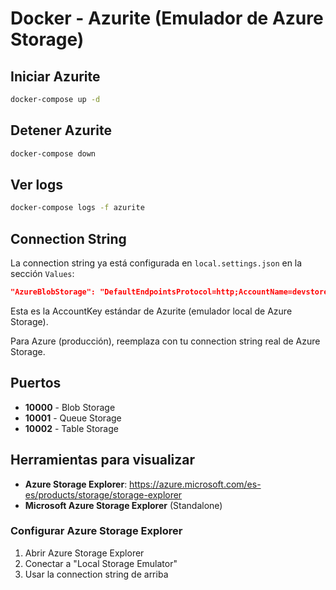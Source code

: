 # Docker - Azurite (Emulador de Azure Storage)

## Iniciar Azurite

```bash
docker-compose up -d
```

## Detener Azurite

```bash
docker-compose down
```

## Ver logs

```bash
docker-compose logs -f azurite
```

## Connection String

La connection string ya está configurada en `local.settings.json` en la sección `Values`:

```json
"AzureBlobStorage": "DefaultEndpointsProtocol=http;AccountName=devstoreaccount1;AccountKey=Eby8vdM02qiYm5zVJo+vzVBCR4rQ6eFpNmHJ4NvXTdNdVDHbCqz9M7KhPFRfYbYb4lzR7D4h5ZLBq3O8K5mW==;BlobEndpoint=http://127.0.0.1:10000/devstoreaccount1;"
```

Esta es la AccountKey estándar de Azurite (emulador local de Azure Storage).

Para Azure (producción), reemplaza con tu connection string real de Azure Storage.

## Puertos

- **10000** - Blob Storage
- **10001** - Queue Storage
- **10002** - Table Storage

## Herramientas para visualizar

- **Azure Storage Explorer**: https://azure.microsoft.com/es-es/products/storage/storage-explorer
- **Microsoft Azure Storage Explorer** (Standalone)

### Configurar Azure Storage Explorer

1. Abrir Azure Storage Explorer
2. Conectar a "Local Storage Emulator"
3. Usar la connection string de arriba
